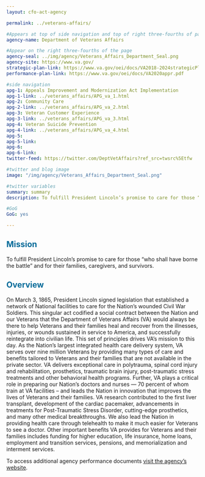 ```yaml
---
layout: cfo-act-agency

permalink: ../veterans-affairs/

#Appears at top of side navigation and top of right three-fourths of page
agency-name: Department of Veterans Affairs

#Appear on the right three-fourths of the page
agency-seal: ../img/agency/Veterans_Affairs_Department_Seal.png
agency-site: https://www.va.gov/
strategic-plan-link: https://www.va.gov/oei/docs/VA2018-2024strategicPlan.pdf
performance-plan-link: https://www.va.gov/oei/docs/VA2020appr.pdf

#side navigation
apg-1: Appeals Improvement and Modernization Act Implementation
apg-1-link: ../veterans_affairs/APG_va_1.html
apg-2: Community Care
apg-2-link: ../veterans_affairs/APG_va_2.html
apg-3: Veteran Customer Experience
apg-3-link: ../veterans_affairs/APG_va_3.html
apg-4: Veteran Suicide Prevention
apg-4-link: ../veterans_affairs/APG_va_4.html
apg-5:
apg-5-link:
apg-6:
apg-6-link:
twitter-feed: https://twitter.com/DeptVetAffairs?ref_src=twsrc%5Etfw

#twitter and blog image
image: "/img/agency/Veterans_Affairs_Department_Seal.png"

#twitter variables
summary: summary
description: To fulfill President Lincoln’s promise to care for those “who shall have borne the battle” and for their families, caregivers, and survivors.

#GoG
GoG: yes

---
```


<div class="usa-grid usa-graphic_list-row">
  <div class="usa-width-one-whole usa-media_block agency-page-section">
    <h2 style="color:#046b99;">Mission</h2>
    <p>To fulfill President Lincoln&rsquo;s promise to care for those &ldquo;who shall have borne the battle&rdquo; and for their families, caregivers, and survivors.</p>
  </div>
</div>

<div class="usa-grid usa-graphic_list-row">
  <div class="usa-width-one-whole usa-media_block agency-page-section">
    <h2 style="color:#046b99;">Overview</h2>
    <p>On March 3, 1865, President Lincoln signed legislation that established a network of National facilities to care for the Nation&rsquo;s wounded Civil War Soldiers. This singular act codified a social contract between the Nation and our Veterans that the Department of Veterans Affairs (VA) would always be there to help Veterans and their families heal and recover from the illnesses, injuries, or wounds sustained in service to America, and successfully reintegrate into civilian life. This set of principles drives VA&rsquo;s mission to this day. As the Nation&rsquo;s largest integrated health care delivery system, VA serves over nine million Veterans by providing many types of care and benefits tailored to Veterans and their families that are not available in the private sector.  VA delivers exceptional care in polytrauma, spinal cord injury and rehabilitation, prosthetics, traumatic brain injury, post-traumatic stress treatments and other behavioral health programs. Further, VA plays a critical role in preparing our Nation&rsquo;s doctors and nurses &#x2014; 70 percent of whom train at VA facilities &ndash; and leads the Nation in innovation that improves the lives of Veterans and their families. VA research contributed to the first liver transplant, development of the cardiac pacemaker, advancements in treatments for Post-Traumatic Stress Disorder, cutting-edge prosthetics, and many other medical breakthroughs. We also lead the Nation in providing health care through telehealth to make it much easier for Veterans to see a doctor. Other important benefits VA provides for Veterans and their families includes funding for higher education, life insurance, home loans, employment and transition services, pensions, and memorialization and interment services. </p>
  </div>
</div>

<div class="usa-grid usa-graphic_list-row">
  <div class="usa-width-one-whole usa-media_block">
    <p>To access additional agency performance documents <a href="https://www.va.gov/performance/" target="_blank">visit the agency’s website</a>.</p>
  </div>
</div>
